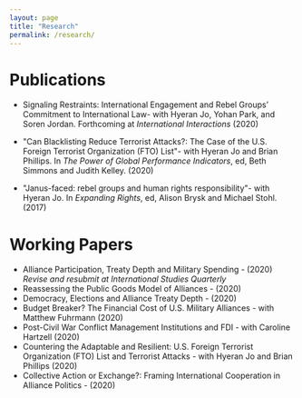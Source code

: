 ```yaml
---
layout: page
title: "Research"
permalink: /research/ 
---
```


# Publications

- Signaling Restraints: International Engagement and Rebel Groups’ Commitment to International Law- with Hyeran Jo, Yohan Park, and Soren Jordan. Forthcoming at *International Interactions* (2020)

- "Can Blacklisting Reduce Terrorist Attacks?: The Case of the U.S. Foreign Terrorist Organization (FTO) List"- with Hyeran Jo and Brian Phillips. In *The Power of Global Performance Indicators*, ed, Beth Simmons and Judith Kelley. (2020) 

- "Janus-faced: rebel groups and human rights responsibility"- with Hyeran Jo. In *Expanding Rights*, ed, Alison Brysk and Michael Stohl. (2017)


# Working Papers

- Alliance Participation, Treaty Depth and Military Spending - (2020) *Revise and resubmit at International Studies Quarterly* 
- Reassessing the Public Goods Model of Alliances - (2020)
- Democracy, Elections and Alliance Treaty Depth - (2020)
- Budget Breaker? The Financial Cost of U.S. Military Alliances - with Matthew Fuhrmann (2020)
- Post-Civil War Conflict Management Institutions and FDI -  with Caroline Hartzell (2020)
- Countering the Adaptable and Resilient: U.S. Foreign Terrorist Organization (FTO) List and Terrorist Attacks - with Hyeran Jo and Brian Phillips (2020)
- Collective Action or Exchange?: Framing International Cooperation in Alliance Politics - (2020) 

